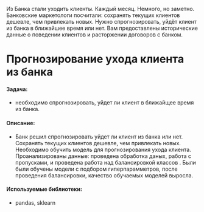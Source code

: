 Из Банка стали уходить клиенты. Каждый месяц. Немного, но заметно. Банковские маркетологи посчитали: сохранять текущих клиентов дешевле, чем привлекать новых.
Нужно спрогнозировать, уйдёт клиент из банка в ближайшее время или нет. Вам предоставлены исторические данные о поведении клиентов и расторжении договоров с банком.  

# Прогнозирование ухода клиента из банка
#### Задача:
- необходимо спрогнозировать, уйдет ли клиент в ближайщее время из банка.

#### Описание:
- Банк решил спрогнозировать уйдет ли клиент из банка или нет. Сохранять текущих клиентов дешевле, чем привлекать новых. Необходимо обучить модель для прогнозирования ухода клиента. Проанализированы данные: проведена обработка даных, работа с пропусками, и проведена работа над балансировкой классов . Были были обучены модели с подбором гиперпарамметров, после проведения балансировки, качество обучаемых моделей выросла.

#### Используемые библиотеки:
- pandas, sklearn
